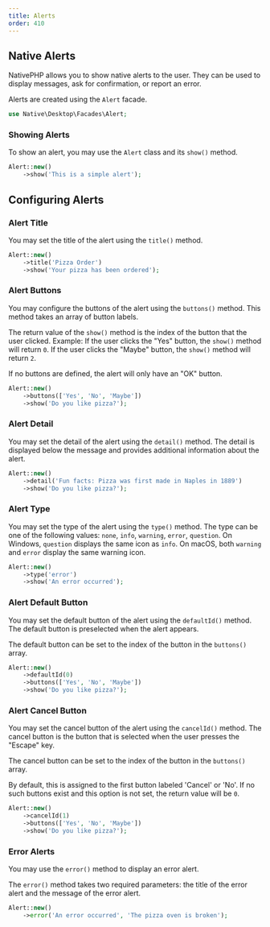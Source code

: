 ```yaml
---
title: Alerts
order: 410
---
```


## Native Alerts

NativePHP allows you to show native alerts to the user. They can be used to display messages, ask for confirmation, or
report an error.

Alerts are created using the `Alert` facade.

```php
use Native\Desktop\Facades\Alert;
```

### Showing Alerts

To show an alert, you may use the `Alert` class and its `show()` method.

```php
Alert::new()
    ->show('This is a simple alert');
```

## Configuring Alerts

### Alert Title

You may set the title of the alert using the `title()` method.

```php
Alert::new()
    ->title('Pizza Order')
    ->show('Your pizza has been ordered');
```

### Alert Buttons

You may configure the buttons of the alert using the `buttons()` method.
This method takes an array of button labels.

The return value of the `show()` method is the index of the button that the user clicked.
Example: If the user clicks the "Yes" button, the `show()` method will return `0`. If the user clicks the "Maybe"
button, the `show()` method will return `2`.

If no buttons are defined, the alert will only have an "OK" button.

```php
Alert::new()
    ->buttons(['Yes', 'No', 'Maybe'])
    ->show('Do you like pizza?');
```

### Alert Detail

You may set the detail of the alert using the `detail()` method.
The detail is displayed below the message and provides additional information about the alert.

```php
Alert::new()
    ->detail('Fun facts: Pizza was first made in Naples in 1889')
    ->show('Do you like pizza?');
```

### Alert Type

You may set the type of the alert using the `type()` method.
The type can be one of the following values: `none`, `info`, `warning`, `error`, `question`. On Windows, `question`
displays the same icon as `info`. On macOS, both `warning` and `error` display the same warning icon.

```php
Alert::new()
    ->type('error')
    ->show('An error occurred');
```

### Alert Default Button

You may set the default button of the alert using the `defaultId()` method.
The default button is preselected when the alert appears.

The default button can be set to the index of the button in the `buttons()` array.

```php
Alert::new()
    ->defaultId(0)
    ->buttons(['Yes', 'No', 'Maybe'])
    ->show('Do you like pizza?');
```

### Alert Cancel Button

You may set the cancel button of the alert using the `cancelId()` method.
The cancel button is the button that is selected when the user presses the "Escape" key.

The cancel button can be set to the index of the button in the `buttons()` array.

By default, this is assigned to the first button labeled 'Cancel' or 'No'. If no such buttons exist and this option is
not set, the return value will be `0`.

```php
Alert::new()
    ->cancelId(1)
    ->buttons(['Yes', 'No', 'Maybe'])
    ->show('Do you like pizza?');
```

### Error Alerts

You may use the `error()` method to display an error alert.

The `error()` method takes two required parameters: the title of the error alert and the message of the error alert.

```php
Alert::new()
    ->error('An error occurred', 'The pizza oven is broken');
```
